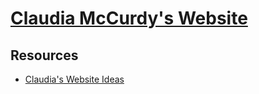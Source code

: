 # [Claudia McCurdy's Website](http://nicolasmccurdy.github.io/claudiamccurdy)

## Resources
- [Claudia's Website Ideas](https://docs.google.com/document/d/1S3GjlLWqPeEQM-rQqoUrHtjXnjl_X4LhwaDSBgTAdAo/edit?usp=sharing)
